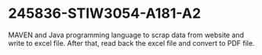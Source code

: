 # 245836-STIW3054-A181-A2
MAVEN and Java programming language to scrap data from website and write to excel file. After that, read back the excel file and convert to PDF file.

